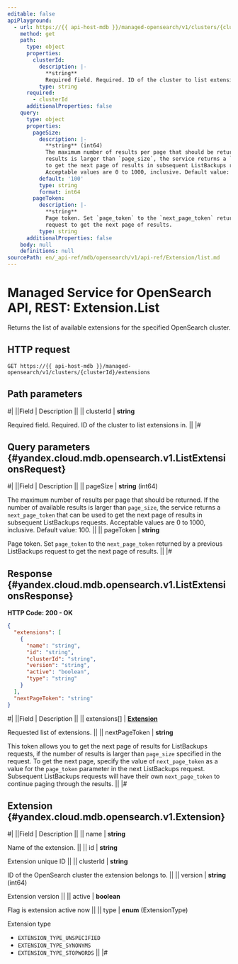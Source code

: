```yaml
---
editable: false
apiPlayground:
  - url: https://{{ api-host-mdb }}/managed-opensearch/v1/clusters/{clusterId}/extensions
    method: get
    path:
      type: object
      properties:
        clusterId:
          description: |-
            **string**
            Required field. Required. ID of the cluster to list extensions in.
          type: string
      required:
        - clusterId
      additionalProperties: false
    query:
      type: object
      properties:
        pageSize:
          description: |-
            **string** (int64)
            The maximum number of results per page that should be returned. If the number of available
            results is larger than `page_size`, the service returns a `next_page_token` that can be used
            to get the next page of results in subsequent ListBackups requests.
            Acceptable values are 0 to 1000, inclusive. Default value: 100.
          default: '100'
          type: string
          format: int64
        pageToken:
          description: |-
            **string**
            Page token. Set `page_token` to the `next_page_token` returned by a previous ListBackups
            request to get the next page of results.
          type: string
      additionalProperties: false
    body: null
    definitions: null
sourcePath: en/_api-ref/mdb/opensearch/v1/api-ref/Extension/list.md
---
```


# Managed Service for OpenSearch API, REST: Extension.List

Returns the list of available extensions for the specified OpenSearch cluster.

## HTTP request

```
GET https://{{ api-host-mdb }}/managed-opensearch/v1/clusters/{clusterId}/extensions
```

## Path parameters

#|
||Field | Description ||
|| clusterId | **string**

Required field. Required. ID of the cluster to list extensions in. ||
|#

## Query parameters {#yandex.cloud.mdb.opensearch.v1.ListExtensionsRequest}

#|
||Field | Description ||
|| pageSize | **string** (int64)

The maximum number of results per page that should be returned. If the number of available
results is larger than `page_size`, the service returns a `next_page_token` that can be used
to get the next page of results in subsequent ListBackups requests.
Acceptable values are 0 to 1000, inclusive. Default value: 100. ||
|| pageToken | **string**

Page token. Set `page_token` to the `next_page_token` returned by a previous ListBackups
request to get the next page of results. ||
|#

## Response {#yandex.cloud.mdb.opensearch.v1.ListExtensionsResponse}

**HTTP Code: 200 - OK**

```json
{
  "extensions": [
    {
      "name": "string",
      "id": "string",
      "clusterId": "string",
      "version": "string",
      "active": "boolean",
      "type": "string"
    }
  ],
  "nextPageToken": "string"
}
```

#|
||Field | Description ||
|| extensions[] | **[Extension](#yandex.cloud.mdb.opensearch.v1.Extension)**

Requested list of extensions. ||
|| nextPageToken | **string**

This token allows you to get the next page of results for ListBackups requests,
if the number of results is larger than `page_size` specified in the request.
To get the next page, specify the value of `next_page_token` as a value for
the `page_token` parameter in the next ListBackups request. Subsequent ListBackups
requests will have their own `next_page_token` to continue paging through the results. ||
|#

## Extension {#yandex.cloud.mdb.opensearch.v1.Extension}

#|
||Field | Description ||
|| name | **string**

Name of the extension. ||
|| id | **string**

Extension unique ID ||
|| clusterId | **string**

ID of the OpenSearch cluster the extension belongs to. ||
|| version | **string** (int64)

Extension version ||
|| active | **boolean**

Flag is extension active now ||
|| type | **enum** (ExtensionType)

Extension type

- `EXTENSION_TYPE_UNSPECIFIED`
- `EXTENSION_TYPE_SYNONYMS`
- `EXTENSION_TYPE_STOPWORDS` ||
|#